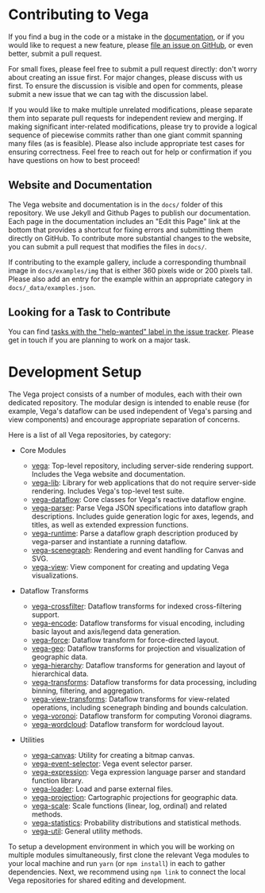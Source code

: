 # Contributing to Vega

If you find a bug in the code or a mistake in the [documentation](https://vega.github.io/vega/docs/), or if you would like to request a new feature, please [file an issue on GitHub](https://github.com/vega/vega/issues), or even better, submit a pull request.

For small fixes, please feel free to submit a pull request directly: don't worry about creating an issue first. For major changes, please discuss with us first. To ensure the discussion is visible and open for comments, please submit a new issue that we can tag with the discussion label.

If you would like to make multiple unrelated modifications, please separate them into separate pull requests for independent review and merging. If making significant inter-related modifications, please try to provide a logical sequence of piecewise commits rather than one giant commit spanning many files (as is feasible). Please also include appropriate test cases for ensuring correctness. Feel free to reach out for help or confirmation if you have questions on how to best proceed!

## Website and Documentation

The Vega website and documentation is in the `docs/` folder of this repository.
We use Jekyll and Github Pages to publish our documentation.
Each page in the documentation includes an "Edit this Page" link at the bottom that provides a shortcut for fixing errors and submitting them directly on GitHub.
To contribute more substantial changes to the website, you can submit a pull request that modifies
the files in `docs/`.

If contributing to the example gallery, include a corresponding thumbnail image in `docs/examples/img` that is either 360 pixels wide or 200 pixels tall. Please also add an entry for the example within an appropriate category in `docs/_data/examples.json`.

## Looking for a Task to Contribute

You can find [tasks with the "help-wanted" label in the issue tracker](https://github.com/vega/vega/labels/help-wanted). Please get in touch if you are planning to work on a major task.

# Development Setup

The Vega project consists of a number of modules, each with their own dedicated repository. The modular design is intended to enable reuse (for example, Vega's dataflow can be used independent of Vega's parsing and view components) and encourage appropriate separation of concerns.

Here is a list of all Vega repositories, by category:

* Core Modules
  * [vega](https://github.com/vega/vega): Top-level repository, including server-side rendering support. Includes the Vega website and documentation.
  * [vega-lib](https://github.com/vega/vega-lib): Library for web applications that do not require server-side rendering. Includes Vega's top-level test suite.
  * [vega-dataflow](https://github.com/vega/vega-dataflow): Core classes for Vega's reactive dataflow engine.
  * [vega-parser](https://github.com/vega/vega-parser): Parse Vega JSON specifications into dataflow graph descriptions. Includes guide generation logic for axes, legends, and titles, as well as extended expression functions.
  * [vega-runtime](https://github.com/vega/vega-runtime): Parse a dataflow graph description produced by vega-parser and instantiate a running dataflow.
  * [vega-scenegraph](https://github.com/vega/vega-scenegraph): Rendering and event handling for Canvas and SVG.
  * [vega-view](https://github.com/vega/vega-view): View component for creating and updating Vega visualizations.

* Dataflow Transforms
  * [vega-crossfilter](https://github.com/vega/vega-crossfilter): Dataflow transforms for indexed cross-filtering support.
  * [vega-encode](https://github.com/vega/vega-encode): Dataflow transforms for visual encoding, including basic layout and axis/legend data generation.
  * [vega-force](https://github.com/vega/vega-force): Dataflow transform for force-directed layout.
  * [vega-geo](https://github.com/vega/vega-geo): Dataflow transforms for projection and visualization of geographic data.
  * [vega-hierarchy](https://github.com/vega/vega-hierarchy): Dataflow transforms for generation and layout of hierarchical data.
  * [vega-transforms](https://github.com/vega/vega-transforms): Dataflow transforms for data processing, including binning, filtering, and aggregation.
  * [vega-view-transforms](https://github.com/vega/vega-view-transforms): Dataflow transforms for view-related operations, including scenegraph binding and bounds calculation.
  * [vega-voronoi](https://github.com/vega/vega-voronoi): Dataflow transform for computing Voronoi diagrams.
  * [vega-wordcloud](https://github.com/vega/vega-wordcloud): Dataflow transform for wordcloud layout.

* Utilities
  * [vega-canvas](https://github.com/vega/vega-canvas): Utility for creating a bitmap canvas.
  * [vega-event-selector](https://github.com/vega/vega-event-selector): Vega event selector parser.
  * [vega-expression](https://github.com/vega/vega-expression): Vega expression language parser and standard function library.
  * [vega-loader](https://github.com/vega/vega-loader): Load and parse external files.
  * [vega-projection](https://github.com/vega/vega-projection): Cartographic projections for geographic data.
  * [vega-scale](https://github.com/vega/vega-scale): Scale functions (linear, log, ordinal) and related methods.
  * [vega-statistics](https://github.com/vega/vega-statistics): Probability distributions and statistical methods.
  * [vega-util](https://github.com/vega/vega-util): General utility methods.

To setup a development environment in which you will be working on multiple modules simultaneously, first clone the relevant Vega modules to your local machine and run `yarn` (or `npm install`) in each to gather dependencies. Next, we recommend using `npm link` to connect the local Vega repositories for shared editing and development.
